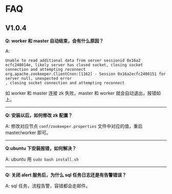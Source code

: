 # FAQ



## V1.0.4

**Q: worker 和 master 自动结束，会有什么原因？**

A:

```shell
Unable to read additional data from server sessionid 0x16a2
ecfc248014e, likely server has closed socket, closing socket connection and attempting reconnect
org.apache.zookeeper.ClientCnxn:[1162] - Session 0x16a2ecfc2480151 for server null, unexpected error
, closing socket connection and attempting reconnect
```

如 worker 和 master 连接 zk 失败，master 和 worker 就会自动退出，报错如上。



---

**Q: 安装以后，如何修改 zk 配置？**

A: 修改对应节点 `conf/zookeeper.properties` 文件中对应的值，重启 master/worker 即可。



---

**Q:ubuntu 下安装报错，如何解决？**

A: ubuntu 用 `sudo bash install.sh`



------

**Q: 关闭  alert 服务后，为什么 sql 任务日志还是有告警错误？**

A: sql 任务，流程告警，容错都会走邮件。